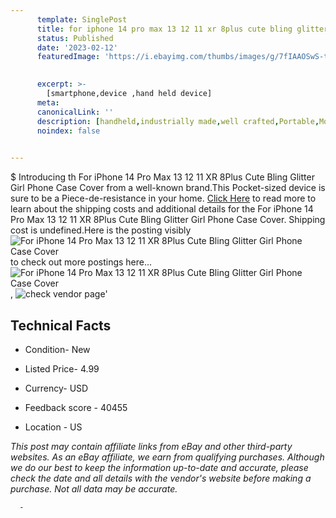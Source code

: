 ```yaml
---
      template: SinglePost
      title: for iphone 14 pro max 13 12 11 xr 8plus cute bling glitter girl phone case cover
      status: Published
      date: '2023-02-12'
      featuredImage: 'https://i.ebayimg.com/thumbs/images/g/7fIAAOSwS-tiMB-n/s-l225.jpg'
       

      excerpt: >-
        [smartphone,device ,hand held device]
      meta:
      canonicalLink: ''
      description: [handheld,industrially made,well crafted,Portable,Mobile,Compact,Convenient,Lightweight,Maneuverable,Man-portable,Miniature,Carriable,Hand-held,Light,Holdable,Transportable,Mobile device,Pocket-sized,On-the-go,Wireless,Cordless,Compact size,Convenient size, smartphone,device ,hand held device]
      noindex: false
      

---
```

$
      Introducing th For iPhone 14 Pro Max 13 12 11 XR 8Plus Cute Bling Glitter Girl Phone Case Cover from a well-known brand.This Pocket-sized device  is sure to be a Piece-de-resistance in your home. [Click Here](https://www.ebay.com/itm/154899999736?hash=item2410c26bf8%3Ag%3A7fIAAOSwS-tiMB-n&mkevt=1&mkcid=1&mkrid=711-53200-19255-0&campid=%253CePNCampaignId%253E&customid=%253CreferenceId%253E&toolid=10049) to read more to learn about the shipping costs and additional details for the For iPhone 14 Pro Max 13 12 11 XR 8Plus Cute Bling Glitter Girl Phone Case Cover. Shipping cost is undefined.Here is the posting visibly ![For iPhone 14 Pro Max 13 12 11 XR 8Plus Cute Bling Glitter Girl Phone Case Cover](https://i.ebayimg.com/thumbs/images/g/7fIAAOSwS-tiMB-n/s-l225.jpg) to check out more postings here... ![For iPhone 14 Pro Max 13 12 11 XR 8Plus Cute Bling Glitter Girl Phone Case Cover](https://i.ebayimg.com/images/g/7fIAAOSwS-tiMB-n/s-l960.jpg), ![check vendor page](https://origin-galleryplus.ebayimg.com/ws/web/154899999736_2_0_1/225x225.jpg,https://origin-galleryplus.ebayimg.com/ws/web/154899999736_3_0_1/225x225.jpg,https://origin-galleryplus.ebayimg.com/ws/web/154899999736_4_0_1/225x225.jpg,https://origin-galleryplus.ebayimg.com/ws/web/154899999736_5_0_1/225x225.jpg,https://origin-galleryplus.ebayimg.com/ws/web/154899999736_6_0_1/225x225.jpg,https://origin-galleryplus.ebayimg.com/ws/web/154899999736_7_0_1/225x225.jpg,https://origin-galleryplus.ebayimg.com/ws/web/154899999736_8_0_1/225x225.jpg,https://origin-galleryplus.ebayimg.com/ws/web/154899999736_9_0_1/225x225.jpg,https://origin-galleryplus.ebayimg.com/ws/web/154899999736_10_0_1/225x225.jpg,https://origin-galleryplus.ebayimg.com/ws/web/154899999736_11_0_1/225x225.jpg,https://origin-galleryplus.ebayimg.com/ws/web/154899999736_12_0_1/225x225.jpg)'

      

 ## Technical Facts 



     
      

 - Condition- New 


      

 - Listed Price- 4.99 


      

 - Currency- USD 


      

 - Feedback score - 40455 


      

 - Location - US 


      
      

 *_This post may contain affiliate links from eBay and other third-party websites. As an eBay affiliate, we earn from qualifying purchases. Although we do our best to keep the information up-to-date and accurate, please check the date and all details with the vendor's website before making a purchase. Not all data may be accurate._*




      -
